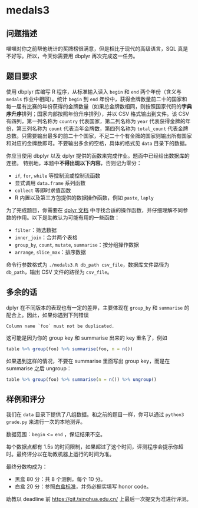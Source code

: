 # medals3

## 问题描述

喵喵对你之前帮他统计的奖牌榜很满意，但是相比于现代的高级语言，SQL 真是不好写。所以，今天你需要用 dbplyr 再次完成这一任务。

## 题目要求

使用 dbplyr 库编写 R 程序，从标准输入读入 `begin` 和 `end` 两个年份（含义与 `medals` 作业中相同）。统计 `begin` 到 `end` 年份中，获得金牌数量前二十的国家和每一届有比赛的年份获得的金牌数量（如果总金牌数相同，则按照国家代码的**字典序升序**排列；国家内部按照年份升序排列），并以 CSV 格式输出到文件。该 CSV 有四列，第一列名称为 `country` 代表国家，第二列名称为 `year` 代表获得金牌的年份，第三列名称为 `count` 代表当年金牌数，第四列名称为 `total_count` 代表金牌总数。只需要输出最多的前二十个国家，不足二十个有金牌的国家则输出所有国家和对应的金牌数即可。不要输出多余的空格，具体的格式见 `data` 目录下的数据。

你应当使用 dbplyr 以及 dplyr 提供的函数来完成作业。题面中已经给出数据库的连接。
特别地，本题中**不得出现以下内容**，否则记为零分：

* `if`, `for`, `while` 等控制流或控制流函数
* 显式调用 `data.frame` 系列函数
* `collect` 等即时求值函数
* R 内置以及第三方包提供的数据操作函数，例如 `paste`, `laply`

为了完成题目，你需要在 [dplyr 文档](https://dplyr.tidyverse.org/index.html) 中寻找合适的操作函数，并仔细理解不同参数的作用。以下是助教认为可能有用的一些函数：

* `filter`：筛选数据
* `inner_join`：合并两个表格
* `group_by`, `count`, `mutate`, `summarise`：按分组操作数据
* `arrange`, `slice_max`：排序数据

命令行参数格式为 `./medals3.R db_path csv_file`，数据库文件路径为 `db_path`，输出 CSV 文件的路径为 `csv_file`。

## 多余的话
dplyr 在不同版本的表现也有一定的差异，主要体现在 `group_by` 和 `summarise` 的配合上。因此，如果你遇到下列错误
```
Column name `foo` must not be duplicated.
```
这可能是因为你的 group key 和 summarise 出来的 key 重名了，例如
``` R
table %>% group(foo) %>% summarise(foo, n = n())
```
如果遇到这样的情况，不要在 summarise 里面写出 group key，而是在 summarise 之后 ungroup：
``` R
table %>% group(foo) %>% summarise(n = n()) %>% ungroup()
```

## 样例和评分

我们在 `data` 目录下提供了八组数据。和之前的题目一样，你可以通过 `python3 grade.py` 来进行一次的本地测评。

数据范围：`begin` <= `end` ，保证结果不空。

每个数据点都有 1.5s 的时间限制，如果超过了这个时间，评测程序会提示你超时。最终评分以在助教机器上运行的时间为准。

最终分数构成为：

* 黑盒 80 分：共 8 个测例，每个 10 分。
* 白盒 20 分：参照[白盒标准](https://physics-data.meow.plus/faq/whitebox/)，并务必据实填写 honor code。

助教以 deadline 前 <https://git.tsinghua.edu.cn/> 上最后一次提交为准进行评测。
